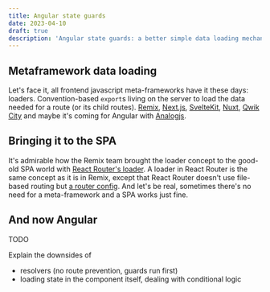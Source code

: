 ```yaml
---
title: Angular state guards
date: 2023-04-10
draft: true
description: 'Angular state guards: a better simple data loading mechanism.'
---
```


## Metaframework data loading

Let's face it, all frontend javascript meta-frameworks have it these days: loaders. Convention-based `export`s living on the server to load the data needed for a route (or its child routes). [Remix](https://remix.run/docs/en/1.15.0/route/loader), [Next.js](https://nextjs.org/docs/basic-features/data-fetching/overview), [SvelteKit](https://kit.svelte.dev/docs/load), [Nuxt](https://nuxt.com/docs/getting-started/data-fetching), [Qwik City](https://qwik.builder.io/docs/route-loader/) and maybe it's coming for Angular with [Analogjs](https://github.com/analogjs/analog/issues/197).

## Bringing it to the SPA

It's admirable how the Remix team brought the loader concept to the good-old SPA world with [React Router's loader](https://reactrouter.com/en/main/route/loader). A loader in React Router is the same concept as it is in Remix, except that React Router doesn't use file-based routing but [a router config](https://reactrouter.com/en/main/routers/create-browser-router). And let's be real, sometimes there's no need for a meta-framework and a SPA works just fine.

## And now Angular

TODO

Explain the downsides of
- resolvers (no route prevention, guards run first)
- loading state in the component itself, dealing with conditional logic